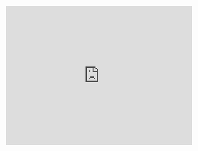 <html lang="en">
  <head>
  <title>Hello world</title>
  <link rel="stylesheet" href="styles.css"> 
  </head>
  <body>
<div style="padding:75% 0 0 0;position:relative;"><iframe class="back" src="https://player.vimeo.com/video/1030231214?autoplay=1&loop=1" frameborder="0" allow="autoplay; fullscreen; picture-in-picture; clipboard-write" style="position:absolute;top:0;left:0;width:100%;height:100%;" title="Yes"></iframe></div><script src="https://player.vimeo.com/api/player.js"></script>
  </body>
</html>





